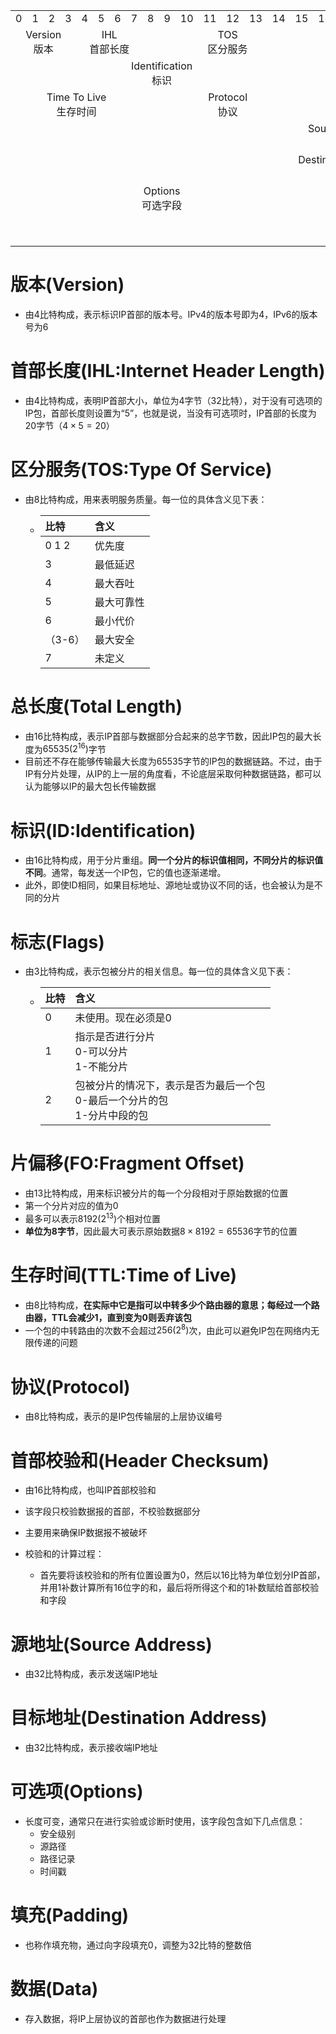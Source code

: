 <table width="60%">
    <tr>
    	<td>0</td>
        <td>1</td>
        <td>2</td>
        <td>3</td>
        <td>4</td>
        <td>5</td>
        <td>6</td>
        <td>7</td>
        <td>8</td>
        <td>9</td>
        <td>10</td>
        <td>11</td>
        <td>12</td>
        <td>13</td>
        <td>14</td>
        <td>15</td>
        <td>16</td>
        <td>17</td>
        <td>18</td>
        <td>19</td>
        <td>20</td>
        <td>21</td>
        <td>22</td>
        <td>23</td>
        <td>24</td>
        <td>25</td>
        <td>26</td>
        <td>27</td>
        <td>28</td>
        <td>29</td>
        <td>30</td>
        <td>31</td>   
    </tr>
    <tr align="center">
    	<td colspan="4">Version<br/>版本</td>
        <td colspan="4">IHL<br/>首部长度</td>
        <td colspan="8">TOS<br/>区分服务</td>
        <td colspan="16">Total Length<br/>总长度</td>
    </tr>
    <tr align="center">
    	<td colspan="16">Identification<br/>标识</td>
        <td colspan="3">Flags<br/>标志</td>
        <td colspan="13">Fragment Offset<br/>片偏移</td>
    </tr>
    <tr align="center">
    	<td colspan="8">Time To Live<br/>生存时间</td>
        <td colspan="8">Protocol<br/>协议</td>
        <td colspan="16">Header Checksum<br/>首部校验和</td>
    </tr>
    <tr align="center">
    	<td colspan="32">Source Address<br/>源IP地址</td>
    </tr>
    <tr align="center">
    	<td colspan="32">Destination Address<br/>目标地址</td>
    </tr>
    <tr align="center">
    	<td colspan="16">Options<br/>可选字段</td>
        <td colspan="16">Padding<br/>填充</td>
    </tr>
    <tr align="center">
    	<td colspan="32">Data<br/>数据部分</td>
    </tr>
</table>




# 版本(Version)

- 由4比特构成，表示标识IP首部的版本号。IPv4的版本号即为4，IPv6的版本号为6

# 首部长度(IHL:Internet Header Length)

- 由4比特构成，表明IP首部大小，单位为4字节（32比特），对于没有可选项的IP包，首部长度则设置为“5”，也就是说，当没有可选项时，IP首部的长度为20字节（$4 \times  5=20$）

# 区分服务(TOS:Type Of Service)

- 由8比特构成，用来表明服务质量。每一位的具体含义见下表：

  - | 比特    | 含义       |
    | :------ | :--------- |
    | 0 1 2   | 优先度     |
    | 3       | 最低延迟   |
    | 4       | 最大吞吐   |
    | 5       | 最大可靠性 |
    | 6       | 最小代价   |
    | （3-6） | 最大安全   |
    | 7       | 未定义     |

# 总长度(Total Length)

- 由16比特构成，表示IP首部与数据部分合起来的总字节数，因此IP包的最大长度为$65535(2^{16})$字节
- 目前还不存在能够传输最大长度为65535字节的IP包的数据链路。不过，由于IP有分片处理，从IP的上一层的角度看，不论底层采取何种数据链路，都可以认为能够以IP的最大包长传输数据

# 标识(ID:Identification)

- 由16比特构成，用于分片重组。**同一个分片的标识值相同，不同分片的标识值不同**。通常，每发送一个IP包，它的值也逐渐递增。
- 此外，即使ID相同，如果目标地址、源地址或协议不同的话，也会被认为是不同的分片

# 标志(Flags)

- 由3比特构成，表示包被分片的相关信息。每一位的具体含义见下表：

  - | 比特 | 含义                                                         |
    | :--- | :----------------------------------------------------------- |
    | 0    | 未使用。现在必须是0                                          |
    | 1    | 指示是否进行分片<br/>0-可以分片<br/>1-不能分片               |
    | 2    | 包被分片的情况下，表示是否为最后一个包<br/>0-最后一个分片的包<br/>1-分片中段的包 |

# 片偏移(FO:Fragment Offset)

- 由13比特构成，用来标识被分片的每一个分段相对于原始数据的位置
- 第一个分片对应的值为0
- 最多可以表示$8192(2^{13})$个相对位置
- **单位为8字节**，因此最大可表示原始数据$8 \times 8192 = 65536$字节的位置

# 生存时间(TTL:Time of Live)

- 由8比特构成，**在实际中它是指可以中转多少个路由器的意思；每经过一个路由器，TTL会减少1，直到变为0则丢弃该包**
- 一个包的中转路由的次数不会超过$256(2^8)$次，由此可以避免IP包在网络内无限传递的问题

# 协议(Protocol)

- 由8比特构成，表示的是IP包传输层的上层协议编号

# 首部校验和(Header Checksum)

- 由16比特构成，也叫IP首部校验和
- 该字段只校验数据报的首部，不校验数据部分
- 主要用来确保IP数据报不被破坏

- 校验和的计算过程：
  - 首先要将该校验和的所有位置设置为0，然后以16比特为单位划分IP首部，并用1补数计算所有16位字的和，最后将所得这个和的1补数赋给首部校验和字段

# 源地址(Source Address)

- 由32比特构成，表示发送端IP地址

# 目标地址(Destination Address)

- 由32比特构成，表示接收端IP地址

# 可选项(Options)

- 长度可变，通常只在进行实验或诊断时使用，该字段包含如下几点信息：
  - 安全级别
  - 源路径
  - 路径记录
  - 时间戳

# 填充(Padding)

- 也称作填充物，通过向字段填充0，调整为32比特的整数倍



# 数据(Data)

- 存入数据，将IP上层协议的首部也作为数据进行处理